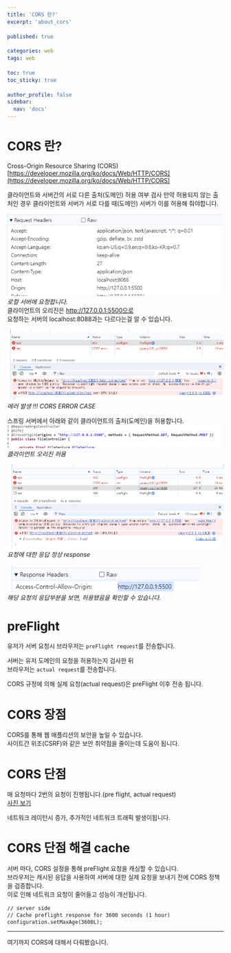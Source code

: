 ```yaml
---
title: 'CORS 란?'
excerpt: 'about_cors'

published: true

categories: web
tags: web

toc: true
toc_sticky: true

author_profile: false
sidebar:
  nav: 'docs'
---
```


# CORS 란?

Cross-Origin Resource Sharing (CORS)  
[https://developer.mozilla.org/ko/docs/Web/HTTP/CORS](https://developer.mozilla.org/ko/docs/Web/HTTP/CORS)

클라이언트와 서버간의 서로 다른 출처(도메인) 허용 여부 검사
만약 허용되지 않는 출처인 경우
클라이언트와 서버가 서로 다를 때(도메인) 서버가 이를 허용해 줘야합니다.

![](../../images/2024-08-24/2024-08-24-15-14-41.png)  
_로컬 서버에 요청합니다._  
클라이언트의 오리진은 http://127.0.0.1:5500으로  
요청하는 서버의 localhost:8088과는 다르다는걸 알 수 있습니다.

![](../../images/2024-08-24/2024-08-24-15-38-25.png)  
_에러 발생 !!! CORS ERROR CASE_

스프링 서버에서 아래와 같이 클라이언트의 출처(도메인)을 허용합니다.
![](../../images/2024-08-24/2024-08-24-14-58-09.png)  
_클라이언트 오리진 허용_

<p id="focusHere"></p>

![](../../images/2024-08-24/2024-08-24-15-39-48.png)  
_요청에 대한 응답 정상 response_

![](../../images/2024-08-24/2024-08-24-15-10-17.png)  
_해당 요청의 응답부분을 보면, 허용됐음을 확인할 수 있습니다._

# preFlight

유저가 서버 요청시 브라우저는 `preFlight request`를 전송합니다.

서버는 유저 도메인의 요청을 허용하는지 검사한 뒤  
브라우저는 `actual request`를 전송합니다.

CORS 규정에 의해 실제 요청(actual request)은 preFlight 이후 전송 됩니다.

# CORS 장점

CORS를 통해 웹 애플리션의 보안을 높일 수 있습니다.  
사이트간 위조(CSRF)와 같은 보안 취약점을 줄이는데 도움이 됩니다.

# CORS 단점

매 요청마다 2번의 요청이 진행됩니다.(pre flight, actual request)  
<a href="#focusHere">사진 보기</a>

네트워크 레이턴시 증가, 추가적인 네트워크 트래픽 발생이됩니다.

# CORS 단점 해결 cache

서버 마다, CORS 설정을 통해 preFlight 요청을 캐싱할 수 있습니다.  
브라우저는 캐시된 응답을 사용하여 서버에 대한 실제 요청을 보내기 전에 CORS 정책을 검증합니다.  
이로 인해 네트워크 요청이 줄어들고 성능이 개선됩니다.

```
// server side
// Cache preflight response for 3600 seconds (1 hour)
configuration.setMaxAge(3600L);
```

---

여기까지 CORS에 대해서 다뤄봤습니다.
